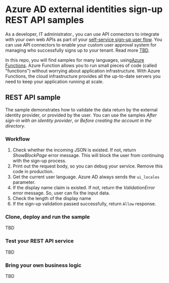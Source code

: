 # Azure AD external identities sign-up REST API samples

As a developer, IT administrator., you can use API connectors to integrate with your own web APIs as part of your [self-service sign-up user flow](https://docs.microsoft.com/en-us/azure/active-directory/b2b/self-service-sign-up-overview). You can use API connectors to enable your custom user approval system for managing who successfully signs up to your tenant. Read more [TBD](https://docs.microsoft.com/en-us/azure/active-directory/b2b/self-service-sign-up-add-approvals).

In this repo, you will find samples for many languages, using[Azure Functions](https://docs.microsoft.com/azure/azure-functions/functions-overview). Azure Function allows you to run small pieces of code (called "functions") without worrying about application infrastructure. With Azure Functions, the cloud infrastructure provides all the up-to-date servers you need to keep your application running at scale.

## REST API sample

The sample demonstrates how to validate the data return by the external identity provider, or provided by the user. You can use the samples *After sign-in with an identity provider*, or *Before creating the account in the directory*.

### Workflow

1. Check whether the incoming JSON is existed. If not, return *ShowBlockPage* error message. This will block the user from continuing with the sign-up process.
1. Print out the request body, so you can debug your service. Remove this code in production.
1. Get the current user language. Azure AD always sends the `ui_locales` parameter.
1. If the display name claim is existed. If not, return the *ValidationError* error message. So, user can fix the input data.
1. Check the length of the display name
1. If the sign-up validation passed successfully, return `Allow` response.

### Clone, deploy and run the sample
TBD

### Test your REST API service
TBD

### Bring your own business logic
TBD
